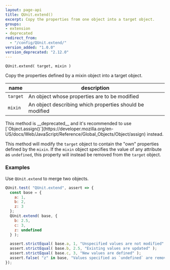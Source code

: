```yaml
---
layout: page-api
title: QUnit.extend()
excerpt: Copy the properties from one object into a target object.
groups:
- extension
- deprecated
redirect_from:
  - "/config/QUnit.extend/"
version_added: "1.0.0"
version_deprecated: "2.12.0"
---
```


`QUnit.extend( target, mixin )`

Copy the properties defined by a mixin object into a target object.

| name | description |
|------|-------------|
| `target` | An object whose properties are to be modified |
| `mixin` | An object describing which properties should be modified |

<p class="note note--warning" markdown="1">This method is __deprecated__ and it's recommended to use [`Object.assign()`](https://developer.mozilla.org/en-US/docs/Web/JavaScript/Reference/Global_Objects/Object/assign) instead.</p>

This method will modify the `target` object to contain the "own" properties defined by the `mixin`. If the `mixin` object specifies the value of any attribute as `undefined`, this property will instead be removed from the `target` object.

### Examples

Use `QUnit.extend` to merge two objects.

```js
QUnit.test( "QUnit.extend", assert => {
  const base = {
    a: 1,
    b: 2,
    z: 3
  };
  QUnit.extend( base, {
    b: 2.5,
    c: 3,
    z: undefined
  } );

  assert.strictEqual( base.a, 1, "Unspecified values are not modified" );
  assert.strictEqual( base.b, 2.5, "Existing values are updated" );
  assert.strictEqual( base.c, 3, "New values are defined" );
  assert.false( "z" in base, "Values specified as `undefined` are removed" );
});
```
